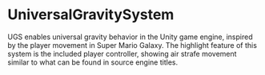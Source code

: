 # UniversalGravitySystem
UGS enables universal gravity behavior in the Unity game engine, inspired by the player movement in Super Mario Galaxy. The highlight feature of this system is the included player controller, showing air strafe movement similar to what can be found in source engine titles.
